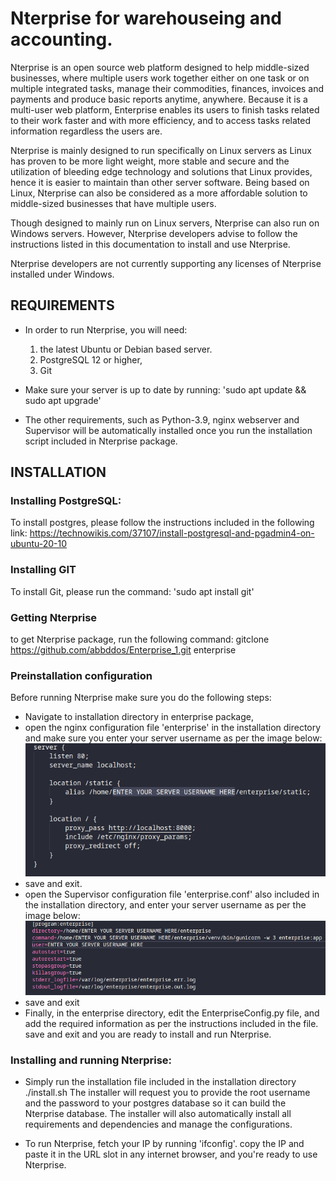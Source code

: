 # Nterprise for warehouseing and accounting.
Nterprise is an open source web platform designed to help middle-sized businesses, where multiple users work together either on one task or on multiple integrated tasks, manage their commodities, finances, invoices and payments and produce basic reports anytime, anywhere. Because it is a multi-user web platform, Enterprise enables its users to finish tasks related to their work faster and with more efficiency, and to access tasks related information regardless the users are. 

Nterprise is mainly designed to run specifically on Linux servers as Linux has proven to be more light weight, more stable and secure and the utilization of bleeding edge technology and solutions that Linux provides, hence it is easier to maintain than other server software. Being based on Linux, Nterprise can also be considered as a more affordable solution to middle-sized businesses that have multiple users.

Though designed to mainly run on Linux servers, Nterprise can also run on Windows servers. However, Nterprise developers advise to follow the instructions listed in this documentation to install and use Nterprise. 

Nterprise developers are not currently supporting any licenses of Nterprise installed under Windows. 

## REQUIREMENTS
* In order to run Nterprise, you will need: 
    1. the latest Ubuntu or Debian based server.
    2. PostgreSQL 12 or higher, 
    3. Git  

* Make sure your server is up to date by running:
'sudo apt update && sudo apt upgrade'

* The other requirements, such as Python-3.9, nginx webserver and Supervisor will be automatically installed once you run the installation script included in Nterprise package.

## INSTALLATION

### Installing PostgreSQL:
To install postgres, please follow the instructions included in the following link:
https://technowikis.com/37107/install-postgresql-and-pgadmin4-on-ubuntu-20-10

### Installing GIT
To install Git, please run the command: 'sudo apt install git'

### Getting Nterprise
to get Nterprise package, run the following command:
gitclone https://github.com/abbddos/Enterprise_1.git enterprise

### Preinstallation configuration
Before running Nterprise make sure you do the following steps: 
* Navigate to installation directory in enterprise package,
* open the nginx configuration file 'enterprise' in the installation directory and make sure you enter your server username as per the image below:
![alt text](https://github.com/abbddos/Enterprise_1/blob/master/snapshots/nginx_conf.png)
* save and exit.
* open the Supervisor configuration file 'enterprise.conf' also included in the installation directory, and enter your server username as per the image below:
![alt text](https://github.com/abbddos/Enterprise_1/blob/master/snapshots/supervisor_conf.png)
* save and exit
* Finally, in the enterprise directory, edit the EnterpriseConfig.py file, and add the required information as per the instructions included in the file. save and exit and you are ready to install and run Nterprise.

### Installing and running Nterprise:
* Simply run the installation file included in the installation directory ./install.sh
The installer will request you to provide the root username and the password to your postgres database so it can build the Nterprise database. The installer will also automatically install all requirements and dependencies and manage the configurations.

* To run Nterprise, fetch your IP by running 'ifconfig'. copy the IP and paste it in the URL slot in any internet browser, and you're ready to use Nterprise.



